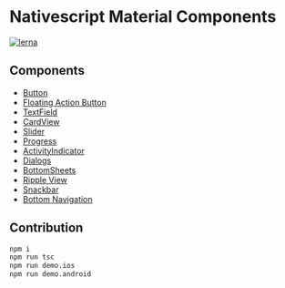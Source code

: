 # Nativescript Material Components

[![lerna](https://img.shields.io/badge/maintained%20with-lerna-cc00ff.svg)](https://lernajs.io/)

## Components

-   [Button](./packages/nativescript-material-button/README.md)
-   [Floating Action Button](./packages/nativescript-material-floatingactionbutton/README.md)
-   [TextField](./packages/nativescript-material-textfield/README.md)
-   [CardView](./packages/nativescript-material-cardview/README.md)
-   [Slider](./packages/nativescript-material-slider/README.md)
-   [Progress](./packages/nativescript-material-progress/README.md)
-   [ActivityIndicator](./packages/nativescript-material-activityindicator/README.md)
-   [Dialogs](./packages/nativescript-material-dialogs/README.md)
-   [BottomSheets](./packages/nativescript-material-bottomsheet/README.md)
-   [Ripple View](./packages/nativescript-material-ripple/README.md)
-   [Snackbar](./packages/nativescript-material-snackbar/README.md)
-   [Bottom Navigation](./packages/nativescript-material-bottom-navigation/README.md)

## Contribution

```bash
npm i
npm run tsc
npm run demo.ios
npm run demo.android
```
